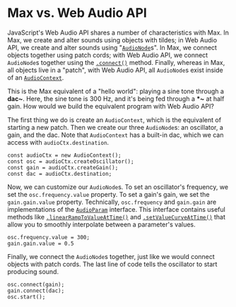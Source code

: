 # Max vs. Web Audio API

JavaScript's Web Audio API shares a number of characteristics with Max.  In
Max, we create and alter sounds using objects with tildes; in Web Audio API, we
create and alter sounds using
"[`AudioNode`](https://developer.mozilla.org/en-US/docs/Web/API/AudioNode)s".
In Max, we connect objects together using patch cords; with Web Audio API, we
connect `AudioNode`s together using the
[`.connect()`](https://developer.mozilla.org/en-US/docs/Web/API/AudioNode/connect)
method.  Finally, whereas in Max, all objects live in a "patch", with Web Audio
API, all `AudioNode`s exist inside of an
[`AudioContext`](https://developer.mozilla.org/en-US/docs/Web/API/AudioContext).

This is the Max equivalent of a "hello world": playing a sine tone through a
**dac~**.  Here, the sine tone is 300 Hz, and it's being fed through a **\*~**
at half gain.  How would we build the equivalent program with Web Audio API?

The first thing we do is create an `AudioContext`, which is the equivalent of
starting a new patch.  Then we create our three `AudioNode`s: an oscillator, a
gain, and the dac.  Note that `AudioContext` has a built-in dac, which we can
access with `audioCtx.destination`.

	const audioCtx = new AudioContext();
	const osc = audioCtx.createOscillator();
	const gain = audioCtx.createGain();
	const dac = audioCtx.destination;

Now, we can customize our `AudioNode`s.  To set an oscillator's frequency, we
set the `osc.frequency.value` property.  To set a gain's gain, we set the
`gain.gain.value` property.  Technically, `osc.frequency` and `gain.gain` are
implementations of the
[`AudioParam`](https://developer.mozilla.org/en-US/docs/Web/API/AudioParam)
interface.  This interface contains useful methods like
[`.linearRampToValueAtTime()`](https://developer.mozilla.org/en-US/docs/Web/API/AudioParam/linearRampToValueAtTime)
and
[`.setValueCurveAtTime()`](https://developer.mozilla.org/en-US/docs/Web/API/AudioParam/setValueCurveAtTime)
that allow you to smoothly interpolate between a parameter's values.

	osc.frequency.value = 300;
	gain.gain.value = 0.5

Finally, we connect the `AudioNode`s together, just like we would connect
objects with patch cords.  The last line of code tells the oscillator to start
producing sound.

	osc.connect(gain);
	gain.connect(dac);
	osc.start();

One significant difference between Max and Web Audio API is that in Max, an
object is not at risk of deletion once it stops producing sound.  In Web Audio
API, on the other hand, once an `AudioNode` stops producing sound, it goes away
forever.  As a result, to create multiple simultaneous or successive sounds,
you may have to instantiate an `AudioNode` for each one.  Don't feel weird if
you're writing a program that creates hundreds or even thousands of
`AudioNode`s: as long as you remember to stop each one (which triggers the
garbage collector), your program will run just fine.

## Tables

| Max                                    | Web Audio API                          |
| -------------------------------------- | -------------------------------------- |
| objects with "~"                       | `AudioNode`                            |
| patch                                  | `AudioContext`                         |
| striped patch cord                     | `node.connect()`                       |
| **cycle~**/**tri~**/**saw~**/**rect~** | `audioCtx.createOscillator()`          |
| **gain~**/**\*~**                      | `audioCtx.createGain()`                |
| **dac~**/**ezdac~**                    | `audioCtx.destination`                 |
| **line**/**line~**                     | `node.param.linearRampToValueAtTime()` |


## Vocabulary

- [`AudioContext`](https://developer.mozilla.org/en-US/docs/Web/API/AudioContext)
- [`AudioNode`](https://developer.mozilla.org/en-US/docs/Web/API/AudioNode)
- [`AudioParam`](https://developer.mozilla.org/en-US/docs/Web/API/AudioParam)
- [`GainNode`](https://developer.mozilla.org/en-US/docs/Web/API/GainNode)
- [`OscillatorNode`](https://developer.mozilla.org/en-US/docs/Web/API/OscillatorNode)
- [`audioCtx.destination`](https://developer.mozilla.org/en-US/docs/Web/API/BaseAudioContext/destination)


## Self-Study

1. Play an F major chord using the Web Audio API.  Hint: use either a note
   frequency table, or the note-name-to-MIDI-number code from the [Basics of
   Music Theory](TODO) module.
2. The `osc.start()` method takes in an argument: a start time in seconds.
   Rather than using just a number, it is good practice to specify a time via
   `audioCtx.currentTime + second`.  Using Web Audio API, play a C major scale,
   starting on middle C, one note per second.


## Self-Quiz

1. Why is there no sound playing?

	const audioCtx = new AudioContext();
	const osc = audioCtx.createOscillator();
	osc.start();

ANSWER: the oscillator is not connected to the dac!  Add the line
`osc.connect(audioCtx.destination);`.
